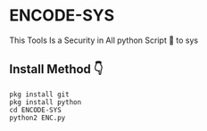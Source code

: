 # ENCODE-SYS
This Tools Is a Security in All python Script 🥰 to sys

## Install Method 👇

    pkg install git
    pkg install python
    cd ENCODE-SYS
    python2 ENC.py

